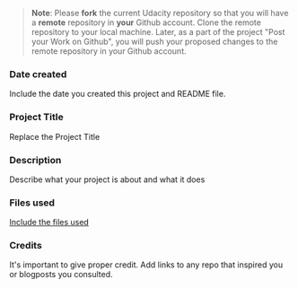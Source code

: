 >**Note**: Please **fork** the current Udacity repository so that you will have a **remote** repository in **your** Github account. Clone the remote repository to your local machine. Later, as a part of the project "Post your Work on Github", you will push your proposed changes to the remote repository in your Github account.

### Date created
Include the date you created this project and README file.

### Project Title
Replace the Project Title

### Description
Describe what your project is about and what it does

### Files used
[Include the files used](https://github.com/stuartseyler/pdsnd_github/blob/36aa835fa5c6ed97800a90fe33bdac814579de1e/bikeshare_2.py)

### Credits
It's important to give proper credit. Add links to any repo that inspired you or blogposts you consulted.

